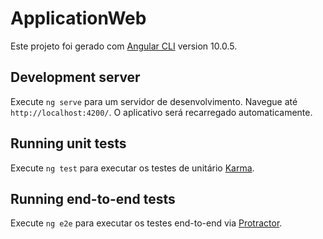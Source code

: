 # ApplicationWeb
Este projeto foi gerado com [Angular CLI](https://github.com/angular/angular-cli) version 10.0.5.

## Development server
Execute `ng serve` para um servidor de desenvolvimento. Navegue até `http://localhost:4200/`. O aplicativo será recarregado automaticamente.

## Running unit tests
Execute `ng test` para executar os testes de unitário [Karma](https://karma-runner.github.io).

## Running end-to-end tests
Execute `ng e2e` para executar os testes end-to-end via [Protractor](http://www.protractortest.org/).

